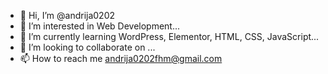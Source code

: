 - 👋 Hi, I’m @andrija0202
- 👀 I’m interested in Web Development...
- 🌱 I’m currently learning WordPress, Elementor, HTML, CSS, JavaScript...
- 💞️ I’m looking to collaborate on ...
- 📫 How to reach me andrija0202fhm@gmail.com

<!---
andrija0202/andrija0202 is a ✨ special ✨ repository because its `README.md` (this file) appears on your GitHub profile.
You can click the Preview link to take a look at your changes.
--->
